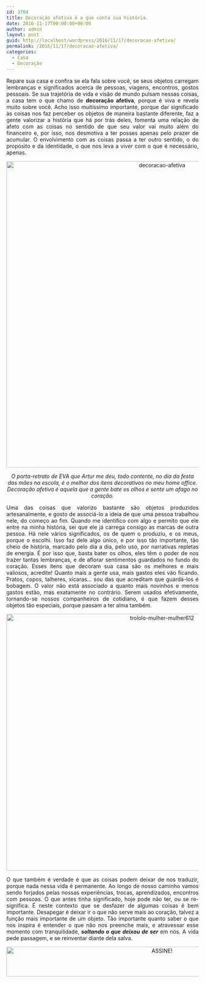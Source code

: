 ```yaml
---
id: 3704
title: Decoração afetiva é a que conta sua história.
date: 2016-11-17T00:00:00+00:00
author: admin
layout: post
guid: http://localhost/wordpress/2016/11/17/decoracao-afetiva/
permalink: /2016/11/17/decoracao-afetiva/
categories:
  - Casa
  - Decoração
---
```

<p align="justify">
  Repare sua casa e confira se ela fala sobre você, se seus objetos carregam lembranças e significados acerca de pessoas, viagens, encontros, gostos pessoais. Se sua trajetória de vida e visão de mundo pulsam nessas coisas, a casa tem o que chamo de <strong>decoração afetiva</strong>, porque é viva e revela muito sobre você. Acho isso muitíssimo importante, porque dar significado às coisas nos faz perceber os objetos de maneira bastante diferente, faz a gente valorizar a história que há por trás deles, fomenta uma relação de afeto com as coisas no sentido de que seu valor vai muito além do financeiro e, por isso, nos desmotiva a ter posses apenas pelo prazer de acumular. O envolvimento com as coisas passa a ter outro sentido, o do propósito e da identidade, o que nos leva a viver com o que é necessário, apenas.
</p>

<p align="center">
  <img class="alignnone size-full wp-image-13269" src="http://www.trololodemulher.com.br/blog/wp-content/uploads/2016/11/DECORACAO-AFETIVA.jpg" alt="decoracao-afetiva" width="800" height="800" />
</p>

<p align="center">
  <em>O porta-retrato de EVA que Artur me deu, todo contente, no dia da festa das mães na escola, é o melhor dos itens decorativos no meu home office. Decoração afetiva é aquela que a gente bate os olhos e sente um afago no coração.</em>
</p>

<p align="justify">
  Uma das coisas que valorizo bastante são objetos produzidos artesanalmente, e gosto de associá-lo a ideia de que uma pessoa trabalhou nele, do começo ao fim. Quando me identifico com algo e permito que ele entre na minha história, sei que ele já carrega consigo as marcas de outra pessoa. Há nele vários significados, os de quem o produziu, e os meus, porque o escolhi. Isso faz dele algo único, e por isso tão importante, tão cheio de história, marcado pelo dia a dia, pelo uso, por narrativas repletas de energia. É por isso que, basta bater os olhos, eles têm o poder de nos trazer tantas lembranças, e de aflorar sentimentos guardados no fundo do coração. Esses itens que decoram sua casa são os melhores e mais valiosos, acredite! Quanto mais a gente usa, mais gastos eles vão ficando. Pratos, copos, talheres, xícaras… sou das que acreditam que guardá-los é bobagem. O valor não está associado a quanto mais novinhos e menos gastos estão, mas exatamente no contrário. Serem usados efetivamente, tornando-se nossos companheiros de cotidiano, é que fazem desses objetos tão especiais, porque passam a ter alma também.
</p>

<p align="center">
  <img class="alignnone size-full wp-image-13272" src="http://www.trololodemulher.com.br/blog/wp-content/uploads/2016/11/TROLOLO-MULHER-MULHER612.jpg" alt="trololo-mulher-mulher612" width="800" height="671" />
</p>

<p align="justify">
  O que também é verdade é que as coisas podem deixar de nos traduzir, porque nada nessa vida é permanente. Ao longo de nosso caminho vamos sendo forjados pelas nossas experiências, trocas, aprendizados, encontros com pessoas. O que antes tinha significado, hoje pode não ter, ou se re-significa. É neste contexto que se desfazer de algumas coisas é bem importante. Desapegar é deixar ir o que não serve mais ao coração, talvez a função mais importante de um objeto. Tão importante quanto saber o que nos inspira é entender o que não nos preenche mais, e atravessar esse momento com tranquilidade, <em><strong>soltando o que deixou de ser</strong></em> em nós. A vida pede passagem, e se reinventar diante dela salva.
</p>

<p align="center">
  <a href="http://feedburner.google.com/fb/a/mailverify?uri=blogbichafemea&loc=pt_BR" target="_blank"><img class="alignnone size-full wp-image-10439" src="http://www.trololodemulher.com.br/blog/wp-content/uploads/2014/09/ASSINE.png" alt="ASSINE!" width="800" height="78" /></a>
</p>

<p align="justify">